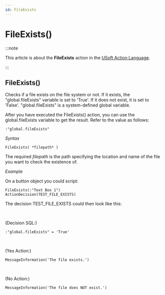 ```yaml
---
id: FileExists
---
```


# FileExists()




:::note

This article is about the **FileExists** action in the [USoft Action Language](/Task_flow/Action_Language_reference/USoft_Action_Language.md).

:::

## **FileExists()**

Checks if a file exists on the file system or not. If it exists, the "global.fileExists" variable is set to 'True'. If it does not exist, it is set to 'False'. "global.fileExists" is a system-defined global variable.

After you have executed the FileExists() action, you can use the global.fileExists variable to get the result. Refer to the value as follows:

```
:"global.fileExists"
```

*Syntax*

```
FileExists( *filepath* )
```

The required *filepath* is the path specifying the location and name of the file you want to check the existence of.

*Example*

On a button object you could script:

```
FileExists(:"Text Box 1")
ActionDecision(TEST_FILE_EXISTS)
```

The decision TEST_FILE_EXISTS could then look like this:

 

(Decision SQL:)

```
:"global.fileExists" = 'True'
```

 

(Yes Action:)

```
MessageInformation('The file exists.')
```

 

(No Action:)

```
MessageInformation('The file does NOT exist.')
```

 